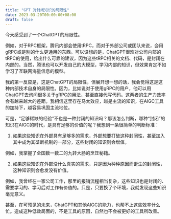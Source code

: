 ```yaml
---
title: "GPT 对封闭知识的局限性"
date: 2023-03-20T00:00:00+08:00
draft: false
---
```


今天感受到了一个ChatGPT的局限性。

例如，对于RPC框架，腾讯内部会使用tRPC，而对于外部公司或团队来说，会用gRPC或是别的什么更通用的东西。可以设想的是，ChatGPT很难对公司内部的tRPC的使用，给出什么可靠的建议，因为这些tRPC相关的文档、代码，是封闭在内部的。当然，腾讯也可以开发自己的大模型，学习内部的知识，但效果肯定不如学习了互联网海量信息的模型。

我的第一反应是，这是ChatGPT的局限性，但展开想一想的话，我会觉得这是这种内部技术自身的局限性。因为，比如说对于使用gRPC的用户，他可以用ChatGPT去询问很多关于gRPC的用法，甚至直接代写代码。这两者的生产力效率会有越来越大的差距。我相信这里存在马太效应，越是主流的知识，在AIGC工具的加持下，越容易巩固主流地位。

可是，“足够稀缺的经验”不也是一种封闭的知识吗？那该怎么判断，哪种“封闭”的知识在AIGC的时代，是具有足够的价值的呢？我想到一条很简单的判断标准：

1. 如果这些知识在外部具有足够多的需求，外部想要打破这种封闭性，甚至加入其中成为其垄断机制的一部分，这些封闭的知识则会增值。


例如，我掌握了全国数一数二的九转大肠的烹饪秘籍。

2. 如果这些知识在外部没什么真实的需求，只是因为种种原因而诞生的封闭性，这种知识则会愈发没有价值。

例如，我曾经在一家公司工作，那里的报销流程相当复杂，这些知识也是封闭的、需要学习的、学习后对工作有价值的。只是，只要换了个环境，我就发现这些知识毫无意义。

甚至，在可预见的未来，ChatGPT和其他AIGC的能力，也帮不上这些效率什么忙。造成这种低效局面的，不是工具的原因，自然也不会被更好的工具所改善。